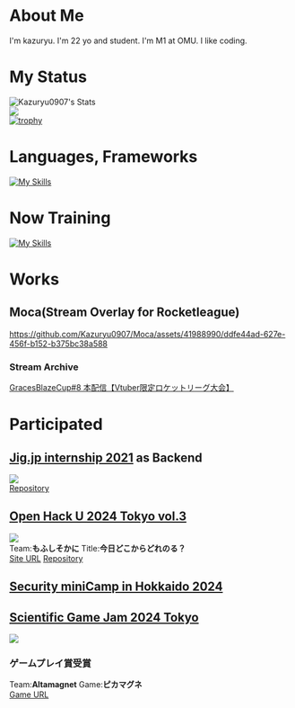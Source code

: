 # About Me
I'm kazuryu. I'm 22 yo and student. I'm M1 at OMU. I like coding.

# My Status
![Kazuryu0907's Stats](https://github-readme-stats.vercel.app/api?username=Kazuryu0907&theme=vue&show_icons=true&hide_border=true&count_private=true)  
![](http://github-profile-summary-cards.vercel.app/api/cards/most-commit-language?username=Kazuryu0907&theme=default)  
[![trophy](https://github-profile-trophy.vercel.app/?username=Kazuryu0907)](https://github.com/Kazuryu0907/github-profile-trophy)  

# Languages, Frameworks
[![My Skills](https://skillicons.dev/icons?i=html,css,js,ts,c,cpp,arduino,rust,py,nodejs,deno,react,vue,electron,bootstrap,firebase)](https://skillicons.dev)

# Now Training
[![My Skills](https://skillicons.dev/icons?i=vim,nestjs,nextjs,apollo,prisma,graphql,unity)](https://skillicons.dev)
<!---
Kazuryu0907/Kazuryu0907 is a ✨ special ✨ repository because its `README.md` (this file) appears on your GitHub profile.
You can click the Preview link to take a look at your changes.
--->
# Works
## Moca(Stream Overlay for Rocketleague)
https://github.com/Kazuryu0907/Moca/assets/41988990/ddfe44ad-627e-456f-b152-b375bc38a588   

### Stream Archive
[GracesBlazeCup#8 本配信【Vtuber限定ロケットリーグ大会】](https://www.youtube.com/watch?v=7LQ8lHAPrzM)  
# Participated
## [Jig.jp internship 2021](https://fukuno.jig.jp/3309) as Backend
![](https://user-images.githubusercontent.com/44780846/130186001-99c73b15-44a9-48fc-bab7-e86260e0e15d.png)  
[Repository](https://github.com/jigintern/2021-summer-1-a)
## [Open Hack U 2024 Tokyo vol.3](https://hacku.yahoo.co.jp/2024/)
![](https://s.yimg.jp/images/hacku/hacku2024/open/images/addition/open2024_passmarket_tokyo3.png)  
Team:**もふしそかに**  Title:**今日どこからどれのる？**  
[Site URL](https://hack-u-2024.vercel.app/) [Repository](https://github.com/Kazuryu0907/HackU_2024)
## [Security miniCamp in Hokkaido 2024](https://www.security-camp.or.jp/minicamp/hokkaido2024.html)
## [Scientific Game Jam 2024 Tokyo](https://jp-minerals.org/scientificgamejam/jp/)
![](https://jp-minerals.org/scientificgamejam/img/header-SGJ-Japan.png)
### ゲームプレイ賞受賞
Team:**Altamagnet**  Game:**ピカマグネ**  
[Game URL](https://kazuryu.itch.io/pika-magne)

